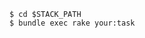 <!-- layout:code post: 1993-09-26-running-rake-tasks_manually -->

```
$ cd $STACK_PATH
$ bundle exec rake your:task
```

